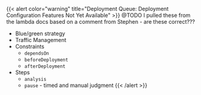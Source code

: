 ---
---
{{< alert color="warning" title="Deployment Queue: Deployment Configuration Features Not Yet Available" >}}
@TODO I pulled these from the lambda docs based on a comment from Stephen - are these correct???
- Blue/green strategy
- Traffic Management
- Constraints
  - `dependsOn`
  - `beforeDeployment`
  - `afterDeployment`
- Steps
  - `analysis`
  - `pause` - timed and manual judgment
{{< /alert >}}